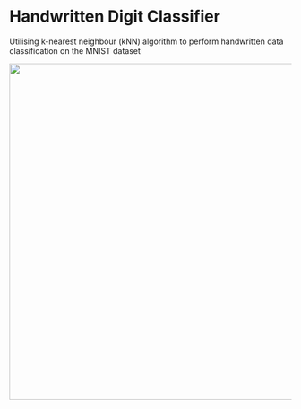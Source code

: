 # Handwritten Digit Classifier
Utilising k-nearest neighbour (kNN) algorithm to perform handwritten data classification on the MNIST dataset

<p align="center">
  <img width="600" src="https://cdn-images-1.medium.com/max/1391/1*7HmSJOABTcRzWMVOB3fJlA.png">
</p>
